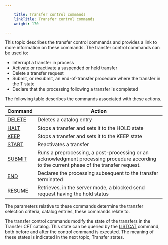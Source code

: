 ```yaml
---

    title: Transfer control commands
    linkTitle: Transfer control commands
    weight: 170

---
```

This topic describes the transfer control commands and provides a link
to more information on these commands. The transfer control commands can
be used to:

- Interrupt a transfer
    in process
- Activate or reactivate
    a suspended or held transfer
- Delete a transfer
    request
- Submit, or resubmit,
    an end-of-transfer procedure where the transfer in the T state
- Declare that the
    processing following a transfer is completed

The following table describes the commands associated with these actions.


| Command  | Action  |
| --- | --- |
| <a href="../../../admin_intro/admin_commands_intro/delete_command">DELETE</a> | Deletes a catalog entry  |
| <a href="../../../c_intro_userinterfaces/about_cftutil/managing_transfer_states/halt_command">HALT</a> | Stops a transfer and sets it to the HOLD state  |
| <a href="../../../c_intro_userinterfaces/about_cftutil/managing_transfer_states/keep_command">KEEP</a> | Stops a transfer and sets it to the KEEP state  |
| <a href="../../../c_intro_userinterfaces/about_cftutil/managing_transfer_states/start_command">START</a> | Reactivates a transfer  |
| <a href="../../../c_intro_userinterfaces/about_cftutil/managing_transfer_states/submit_command">SUBMIT</a> | Runs a preprocessing, a post-processing or an acknowledgment processing procedure according to the current phase of the transfer request.  |
| <a href="../../../c_intro_userinterfaces/about_cftutil/managing_transfer_states/end_command">END</a> | Declares the processing subsequent to the transfer terminated  |
| <a href="../../../c_intro_userinterfaces/about_cftutil/managing_transfer_states/resume_command">RESUME</a> | Retrieves, in the server mode, a blocked send request having the hold status |


The parameters relative to these commands determine the transfer selection
criteria, catalog entries, these commands relate to.

The transfer control commands modify the state of the transfers in the
Transfer CFT catalog. This state can be queried by the [LISTCAT](../../../c_intro_userinterfaces/about_cftutil/monitoring_cftutil_intro/listcat_command) command,
both before and after the control command is executed. The meaning of
these states is indicated in the next topic, Transfer
states.
